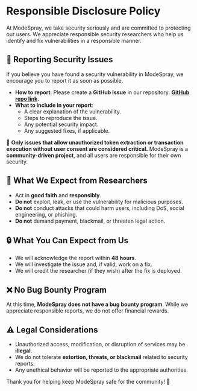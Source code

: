 # Responsible Disclosure Policy

At ModeSpray, we take security seriously and are committed to protecting our users. We appreciate responsible security researchers who help us identify and fix vulnerabilities in a responsible manner.

## 📢 Reporting Security Issues  
If you believe you have found a security vulnerability in ModeSpray, we encourage you to report it as soon as possible.

- **How to report**: Please create a **GitHub Issue** in our repository: [**GitHub repo link**]([https://github.com/wolfcito/mode-spray/issues/new?template=Blank+issue](https://github.com/wolfcito/mode-spray)).
- **What to include in your report**:  
  - A clear explanation of the vulnerability.  
  - Steps to reproduce the issue.  
  - Any potential security impact.  
  - Any suggested fixes, if applicable.  

🚨 **Only issues that allow unauthorized token extraction or transaction execution without user consent are considered critical.** ModeSpray is a **community-driven project**, and all users are responsible for their own security.

## 🚨 What We Expect from Researchers  
- Act in **good faith** and **responsibly**.  
- **Do not** exploit, leak, or use the vulnerability for malicious purposes.  
- **Do not** conduct attacks that could harm users, including DoS, social engineering, or phishing.  
- **Do not** demand payment, blackmail, or threaten legal action.  

## 🔒 What You Can Expect from Us  
- We will acknowledge the report within **48 hours**.  
- We will investigate the issue and, if valid, work on a fix.  
- We will credit the researcher (if they wish) after the fix is deployed.  

## ❌ No Bug Bounty Program  
At this time, **ModeSpray does not have a bug bounty program**. While we appreciate responsible reports, we do not offer financial rewards.  

## ⚠ Legal Considerations  
- Unauthorized access, modification, or disruption of services may be **illegal**.  
- We do not tolerate **extortion, threats, or blackmail** related to security reports.  
- Any unethical behavior will be reported to the appropriate authorities.  

Thank you for helping keep ModeSpray safe for the community! 🙌  
